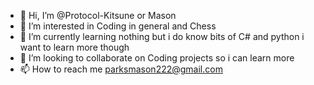 - 👋 Hi, I’m @Protocol-Kitsune or Mason
- 👀 I’m interested in Coding in general and Chess
- 🌱 I’m currently learning nothing but i do know bits of C# and python i want to learn more though
- 💞️ I’m looking to collaborate on Coding projects so i can learn more
- 📫 How to reach me parksmason222@gmail.com

<!---
Protocol-Kitsune/Protocol-Kitsune is a ✨ special ✨ repository because its `README.md` (this file) appears on your GitHub profile.
You can click the Preview link to take a look at your changes.
--->
